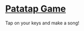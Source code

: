 # [Patatap Game](https://hhau01.github.io/web-dev-bc/08-Patatap/index.html)

Tap on your keys and make a song!